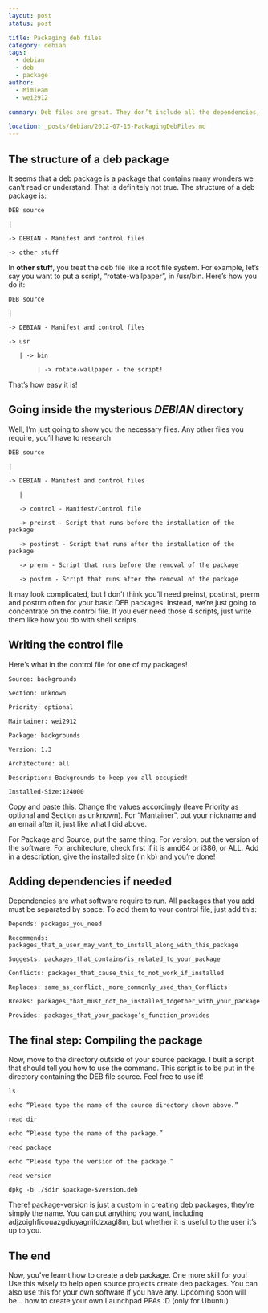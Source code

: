 ```yaml
---
layout: post
status: post

title: Packaging deb files
category: debian
tags: 
  - debian
  - deb
  - package
author: 
  - Mimieam
  - wei2912

summary: Deb files are great. They don’t include all the dependencies, they download from repositories. This makes them rather appealing as lightweight. Another strong point is the ease which anyone can install them with. That’s not all though – deb files are incredibly simple to package. With just a bit of work, you can package one in a matter of minutes!

location: _posts/debian/2012-07-15-PackagingDebFiles.md
---
```

<!--more-->

## The structure of a deb package

It seems that a deb package is a package that contains many wonders we can’t read or understand. That is definitely not true. The structure of a deb package is:

    DEB source

    |

    -> DEBIAN - Manifest and control files

    -> other stuff

In __other stuff__, you treat the deb file like a root file system. For example, let’s say you want to put a script, “rotate-wallpaper”, in /usr/bin. Here’s how you do it:

    DEB source

    |

    -> DEBIAN - Manifest and control files

    -> usr

       | -> bin

            | -> rotate-wallpaper - the script!

That’s how easy it is!

## Going inside the mysterious _DEBIAN_ directory

Well, I’m just going to show you the necessary files. Any other files you require, you’ll have to research

    DEB source

    |

    -> DEBIAN - Manifest and control files 

       |

       -> control - Manifest/Control file

       -> preinst - Script that runs before the installation of the package

       -> postinst - Script that runs after the installation of the package

       -> prerm - Script that runs before the removal of the package

       -> postrm - Script that runs after the removal of the package

It may look complicated, but I don’t think you’ll need preinst, postinst, prerm and postrm often for your basic DEB packages. Instead, we’re just going to concentrate on the control file. If you ever need those 4 scripts, just write them like how you do with shell scripts.

## Writing the control file

Here’s what in the control file for one of my packages!

    Source: backgrounds

    Section: unknown

    Priority: optional

    Maintainer: wei2912

    Package: backgrounds

    Version: 1.3

    Architecture: all

    Description: Backgrounds to keep you all occupied!

    Installed-Size:124000

Copy and paste this. Change the values accordingly (leave Priority as optional and Section as unknown). For “Mantainer”, put your nickname and an email after it, just like what I did above.

For Package and Source, put the same thing. For version, put the version of the software. For architecture, check first if it is amd64 or i386, or ALL. Add in a description, give the installed size (in kb) and you’re done!

## Adding dependencies if needed

Dependencies are what software require to run. All packages that you add must be separated by space. To add them to your control file, just add this:

    Depends: packages_you_need

    Recommends: packages_that_a_user_may_want_to_install_along_with_this_package

    Suggests: packages_that_contains/is_related_to_your_package

    Conflicts: packages_that_cause_this_to_not_work_if_installed

    Replaces: same_as_conflict,_more_commonly_used_than_Conflicts

    Breaks: packages_that_must_not_be_installed_together_with_your_package

    Provides: packages_that_your_package’s_function_provides

## The final step: Compiling the package

Now, move to the directory outside of your source package. I built a script that should tell you how to use the command. This script is to be put in the directory containing the DEB file source. Feel free to use it!

    ls

    echo “Please type the name of the source directory shown above.”

    read dir

    echo “Please type the name of the package.”

    read package

    echo “Please type the version of the package.”

    read version 
    
    dpkg -b ./$dir $package-$version.deb

There! package-version is just a custom in creating deb packages, they’re simply the name. You can put anything you want, including adjzoighficouazgdiuyagnifdzxagl8m, but whether it is useful to the user it’s up to you.

## The end

Now, you’ve learnt how to create a deb package. One more skill for you! Use this wisely to help open source projects create deb packages. You can also use this for your own software if you have any. Upcoming soon will be... how to create your own Launchpad PPAs :D (only for Ubuntu)

